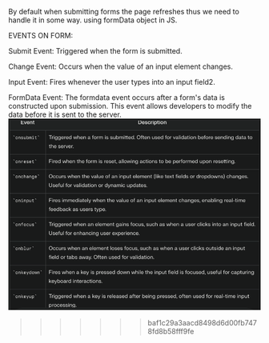 By default when submitting forms the page refreshes thus we need to handle it in some way.
using formData object in JS.

EVENTS ON FORM:

Submit Event: Triggered when the form is submitted.

Change Event: Occurs when the value of an input element changes.

Input Event: Fires whenever the user types into an input field2.

FormData Event: The formdata event occurs after a form's data is constructed upon submission. This event allows developers to modify the data before it is sent to the server.
![events](image.png)
>>>>>>> baf1c29a3aacd8498d6d00fb7478fd8b58fff9fe
